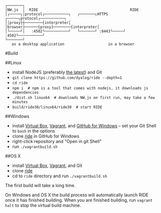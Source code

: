     ┌───────┐
    │NW.js  │  RIDE                                          RIDE
    │┌─────┐│protocol┌───────────┐   ┌───────┐HTTPS ┌─────┐protocol┌───────────┐
    ││proxy├┼────────┤interpreter│   │browser├──────┤proxy├────────┤interpreter│
    │└─────┘│   :4502└───────────┘   └───────┘ :8443└─────┘   :4502└───────────┘
    └───────┘
       as a desktop application                    in a browser

#Build

##Linux
* install NodeJS (preferably [the latest](https://nodejs.org/en/download/)) and Git
* `git clone https://github.com/dyalog/ride --depth=1`
* `cd ride`
* `npm i  # npm is a tool that comes with nodejs, it downloads js dependencies`
* `./dist.sh linux64  # downloads NW.js on first run, may take a few minutes`
* `build/ride30/linux64/ride30  # start RIDE`

##Windows
* install [Virtual Box](https://www.virtualbox.org/), [Vagrant](https://www.vagrantup.com/),
   and [GitHub for Windows](https://windows.github.com/) &ndash; set your Git Shell to `bash` in the options
* clone [ride](https://www.github.com/dyalog/ride) in GitHub for Windows
* right-click repository and "Open in git Shell"
* run `./vagrantbuild.sh`

##OS X
* install [Virtual Box](https://www.virtualbox.org/), [Vagrant](https://www.vagrantup.com/), and Git
* clone [ride](https://www.github.com/dyalog/ride)
* cd to `ride` directory and run `./vagrantbuild.sh`

The first build will take a long time.

On Windows and OS X the build process will automatically launch RIDE once it has finished building.
When you are finished building, run `vagrant halt` to stop the virtual build machine.
